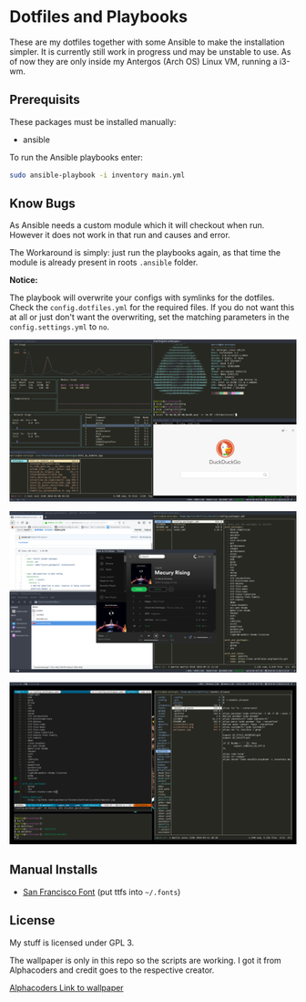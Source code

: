# Dotfiles and Playbooks #

These are my dotfiles together with some Ansible to make the installation
simpler. It is currently still work in progress und may be unstable to use. As
of now they are only inside my Antergos (Arch OS) Linux VM, running a i3-wm.

## Prerequisits ##

These packages must be installed manually:

- ansible

To run the Ansible playbooks enter:

```bash
sudo ansible-playbook -i inventory main.yml
```

## Know Bugs ##

As Ansible needs a custom module which it will checkout when run. However it
does not work in that run and causes and error.

The Workaround is simply: just run the playbooks again, as that time the module
is already present in roots `.ansible` folder.

**Notice:**

The playbook will overwrite your configs with symlinks for the dotfiles. Check
the `config.dotfiles.yml` for the required files. If you do not want this at all
or just don't want the overwriting, set the matching parameters in the
`config.settings.yml` to `no`.

![Preview Terminals](screenshot1.png)

![Preview UI](screenshot2.png)

![Coding is fun](screenshot3.png)

## Manual Installs ##

- [San Francisco Font](https://github.com/supermarin/YosemiteSanFranciscoFont/)
  (put ttfs into `~/.fonts`)

## License ##

My stuff is licensed under GPL 3.

The wallpaper is only in this repo so the scripts are working. I got it from
Alphacoders and credit goes to the respective creator.

[Alphacoders Link to wallpaper](https://wall.alphacoders.com/big.php?i=1010054)
